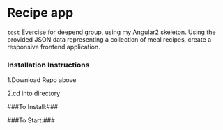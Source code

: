 # Recipe app #
`test`
Evercise for deepend group, using my Angular2 skeleton.
Using the provided JSON data representing a collection of meal recipes, create a responsive frontend application.
 
### Installation Instructions ###

1.Download Repo above 

2.cd into directory 

###To Install:###


###To Start:###


